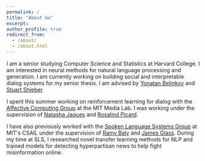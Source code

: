 ```yaml
---
permalink: /
title: "About me"
excerpt:
author_profile: true
redirect_from:
  - /about/
  - /about.html
---
```




I am a senior studying Computer Science and Statistics at Harvard College. I am interested in neural methods for natural language processing and generation. I am currently working on building social and interpretable dialog systems for my senior thesis. I am advised by [Yonatan Belinkov](http://people.csail.mit.edu/belinkov/) and [Stuart Shieber](http://www.eecs.harvard.edu/shieber/)
<!-- I am a senior studying Computer Science and Statistics at Harvard College. I am interested in neural methods for natural language processing and generation. I am a firm believer that progress in AI is driven by building generalizable, human-centered systems rather than optimizing for simple performance metrics on narrow benchmark tasks. As such, I am currently working on building social and interpretable dialog systems for my senior thesis. I am advised by [Yonatan Belinkov](http://people.csail.mit.edu/belinkov/) and [Stuart Shieber](http://www.eecs.harvard.edu/shieber/).-->

I spent this summer working on reinforcement learning for dialog with the [Affective Computing Group](https://www.media.mit.edu/groups/affective-computing/overview/) at the MIT Media Lab. I was working under the supervision of [Natasha Jaques](https://www.media.mit.edu/people/jaquesn/overview/) and [Rosalind Picard](http://web.media.mit.edu/~picard/).

I have also previously worked with the [Spoken Language Systems Group](https://www.csail.mit.edu/research/spoken-language-systems-group) at MIT's CSAIL under the supervision of [Ramy Baly](https://www.csail.mit.edu/person/ramy-baly) and [James Glass](https://www.csail.mit.edu/person/jim-glass). During my time at SLS, I researched novel transfer learning methods for NLP and trained models for detecting hyperpartisan news to help fight misinformation online.
